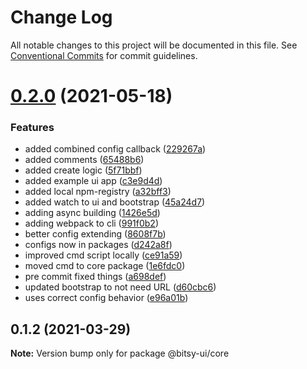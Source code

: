 # Change Log

All notable changes to this project will be documented in this file.
See [Conventional Commits](https://conventionalcommits.org) for commit guidelines.

# [0.2.0](https://github.com/bitsy-ui/bitsy-framework/compare/@bitsy-ui/core@0.1.2...@bitsy-ui/core@0.2.0) (2021-05-18)


### Features

* added combined config callback ([229267a](https://github.com/bitsy-ui/bitsy-framework/commit/229267a7cbcd138170bc629ae9ac63cd3b16bd3f))
* added comments ([65488b6](https://github.com/bitsy-ui/bitsy-framework/commit/65488b6c21795fed25c6321c0a4de69e4e097288))
* added create logic ([5f71bbf](https://github.com/bitsy-ui/bitsy-framework/commit/5f71bbf13a76943ee7bdc09c22862a2a9c41e1da))
* added example ui app ([c3e9d4d](https://github.com/bitsy-ui/bitsy-framework/commit/c3e9d4dfa9b5ee654cc35814d5fac7304350f049))
* added local npm-registry ([a32bff3](https://github.com/bitsy-ui/bitsy-framework/commit/a32bff3d6e92e2dc4c76f22d70fe6f4715b24b92))
* added watch to ui and bootstrap ([45a24d7](https://github.com/bitsy-ui/bitsy-framework/commit/45a24d7ddb246eaace602d93d2c052546f350e35))
* adding async building ([1426e5d](https://github.com/bitsy-ui/bitsy-framework/commit/1426e5d16f871f65484b83feb0badd7f489cbe69))
* adding webpack to cli ([991f0b2](https://github.com/bitsy-ui/bitsy-framework/commit/991f0b2a1e32984495a2e841e969d16aa3aaf89b))
* better config extending ([8608f7b](https://github.com/bitsy-ui/bitsy-framework/commit/8608f7b7afc2b9b40ac46bc9c185c187c0effcb0))
* configs now in packages ([d242a8f](https://github.com/bitsy-ui/bitsy-framework/commit/d242a8f5413a5b4dc21c90bf812ce723f64ec493))
* improved cmd script locally ([ce91a59](https://github.com/bitsy-ui/bitsy-framework/commit/ce91a5937ca23d7ae66a6da8308bc952379bc990))
* moved cmd to core package ([1e6fdc0](https://github.com/bitsy-ui/bitsy-framework/commit/1e6fdc0f8edb4f7a19d6e68862bb5b707ee4f9bc))
* pre commit fixed things ([a698def](https://github.com/bitsy-ui/bitsy-framework/commit/a698def7742500d65cd9f76b37182fa6c4c01922))
* updated bootstrap to not need URL ([d60cbc6](https://github.com/bitsy-ui/bitsy-framework/commit/d60cbc69c694b96457ff70b6a8c6e82b281ddd27))
* uses correct config behavior ([e96a01b](https://github.com/bitsy-ui/bitsy-framework/commit/e96a01b8ae03ebeaa27c53ab2ffb09cdbcaa3284))





## 0.1.2 (2021-03-29)

**Note:** Version bump only for package @bitsy-ui/core
